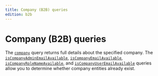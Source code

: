 ```yaml
---
title: Company (B2B) queries
edition: b2b
---
```


# Company (B2B) queries

The [`company`](company.md) query returns full details about the specified company. The [`isCompanyAdminEmailAvailable`](is-company-admin-email-available.md), [`isCompanyEmailAvailable`](is-company-email-available.md), [`isCompanyRoleNameAvailable`](is-company-role-name-available.md), and [`isCompanyUserEmailAvailable`](is-company-user-email-available.md) queries allow you to determine whether company entities already exist.
